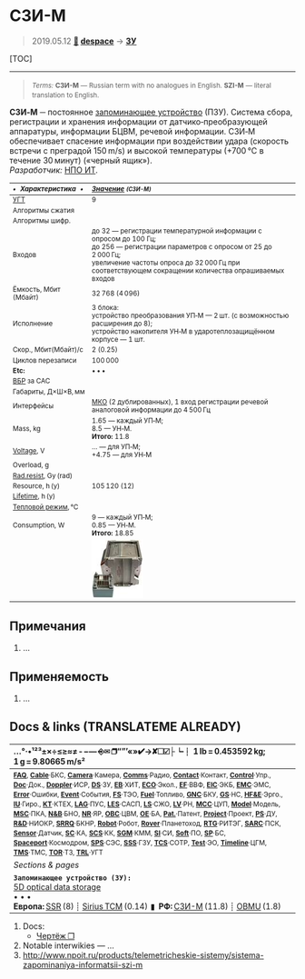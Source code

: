 # СЗИ-М
> 2019.05.12 **[🚀](../index/index.md) [despace](index.md)** → **[ЗУ](ds.md)**

[TOC]

---

> <small>*Terms:* **СЗИ-М** — Russian term with no analogues in English. **SZI-M** — literal translation to English.</small>

**СЗИ‑М** ─ постоянное [запоминающее устройство](ds.md) (ПЗУ). Система сбора, регистрации и хранения информации от датчико‑преобразующей аппаратуры, информации БЦВМ, речевой информации. СЗИ‑М обеспечивает спасение информации при воздействии удара (скорость встречи с преградой 150 m/s) и высокой температуры (+700 ℃ в течение 30 минут) («черный ящик»).  
*Разработчик:* [НПО ИТ](zz_npoit.md).  

<small>

|*•    Характеристика    •*|*[Значение](si.md) <small>(СЗИ-М)</small>*|
|:--|:--|
|[УГТ](trl.md)| 9  |
|Алгоритмы сжатия|   |
|Алгоритмы шифр.|   |
|Входов|до 32 — регистрации температурной информации с опросом до 100 Гц;<br> до 256 — регистрации параметров с опросом от 25 до 2 000 Гц;<br> увеличение частоты опроса до 32 000 Гц при соответствующем сокращении количества опрашиваемых входов  |
|Ёмкость, Мбит (Мбайт)| 32 768 (4 096)  |
|Исполнение| 3 блока:<br> устройство преобразования УП‑М — 2 шт. (с возможностью расширения до 8);<br> устройство накопителя УН‑М в ударотеплозащищённом корпусе — 1 шт.  |
|Скор., Мбит(Мбайт)/с| 2 (0.25)  |
|Циклов перезаписи| 100 000  |
|**Etc:**|• • •|
|[ВБР](srrq.md) за САС|   |
|Габариты, Д×Ш×В, мм|   |
|Интерфейсы|  [МКО](mil_std_1553b.md) (2 дублированных), 1 вход регистрации речевой аналоговой информации до 4 500 Гц  |
|Mass, kg| 1.65 — каждый УП‑М;<br> 8.5 — УН‑М.<br> **Итого:** 11.8  |
|[Voltage](voltage.md), V| … — для УП‑М;<br> +4.75 — для УН‑М  |
|Overload, g|   |
|[Rad.resist](ion_rad.md), Gy (rad)|   |
|Resource, h (y)| 105 120 (12)  |
|[Lifetime](lifetime.md), h (y)|   |
|[Тепловой режим](tcs.md), ℃|   |
|Consumption, W| 9 — каждый УП‑М;<br> 0.85 — УН‑М.<br> **Итого:** 18.85  |
|| [![](f/ds/s/szi-m_pic1_thumb.jpg)](f/ds/s/szi-m_pic1.png)  |

</small>



<p style="page-break-after:always"> </p>

## Примечания
   1. …



## Применяемость
   1. …



<p style="page-break-after:always"> </p>

## Docs & links (TRANSLATEME ALREADY)
|…°·•¹²³±×÷≤≥≈≠ ‑ −— ⎆✉ ❐“”’«»✔→✘☐☑├┕┆ 1 lb = 0.453592 kg; 1 g = 9.80665 m/s²|
|:--|
|<small>**[FAQ](faq.md)**, **[Cable](cable.md)**·БКС, **[Camera](cam.md)**·Камера, **[Comms](comms.md)**·Радио, **[Contact](contact.md)**·Контакт, **[Control](control.md)**·Упр., **[Doc](doc.md)**·Док., **[Doppler](doppler.md)**·ИСР, **[DS](ds.md)**·ЗУ, **[EB](eb.md)**·ХИТ, **[ECO](ecology.md)**·Экол., **[EF](ef.md)**·ВВФ, **[ElC](elc.md)**·ЭКБ, **[EMC](emc.md)**·ЭМС, **[Error](error.md)**·Ошибки, **[Event](event.md)**·События, **[FS](fs.md)**·ТЭО, **[Fuel](fuel.md)**·Топливо, **[GNC](gnc.md)**·БКУ, **[GS](scs.md)**·НС, **[HF&E](hfe.md)**·Эрго., **[IU](iu.md)**·Гиро., **[KT](kt.md)**·КТЕХ, **[LAG](lag.md)**·ПУC, **[LES](les.md)**·САСП, **[LS](ls.md)**·СЖО, **[LV](lv.md)**·РН, **[MCC](mcc.md)**·ЦУП, **[Model](model.md)**·Модель, **[MSC](sc.md)**·ПКА, **[N&B](nnb.md)**·БНО, **[NR](nr.md)**·ЯР, **[OBC](obc.md)**·ЦВМ, **[OE](oe.md)**·БА, **[Pat.](патент.md)**·Патент, **[Project](project.md)**·Проект, **[PS](ps.md)**·ДУ, **[R&D](rnd.md)**·НИОКР, **[SRRQ](srrq.md)**·БКНР, **[Robot](robotics.md)**·Робот, **[Rover](rover.md)**·Планетоход, **[RTG](rtg.md)**·РИТЭГ, **[SARC](sarc.md)**·ПСК, **[Sensor](sensor.md)**·Датчик, **[SC](sc.md)**·КА, **[SCS](scs.md)**·КК, **[SGM](sgm.md)**·КММ, **[SI](si.md)**·СИ, **[Soft](soft.md)**·ПО, **[SP](sp.md)**·БС, **[Spaceport](spaceport.md)**·Космодром, **[SPS](sps.md)**·СЭС, **[SSS](sss.md)**·ГЗУ, **[TCS](tcs.md)**·СОТР, **[Test](test.md)**·ЭО, **[Timeline](timeline.md)**·ЦГМ, **[TMS](tms.md)**·ТМС, **[TOR](tor.md)**·ТЗ, **[TRL](trl.md)**·УГТ</small>|
|*Sections & pages*|
|**`Запоминающее устройство (ЗУ):`**<br> [5D optical data storage](5dods.md) <br>• • •<br> **Европа:** [SSR](ssr.md) (8) ┊ [Sirius TCM](sirius_tcm.md) (0.14)  ▮  **РФ:** [СЗИ-М](szi_m.md) (11.8) ┊ [OBMU](sait_obmu.md) (1.8) |

   1. Docs:
      - [Чертёж ❐](f/ds/s/szi-m_sketch1.png)
   1. Notable interwikies — …
   1. <http://www.npoit.ru/products/telemetricheskie-sistemy/sistema-zapominaniya-informatsii-szi-m>
